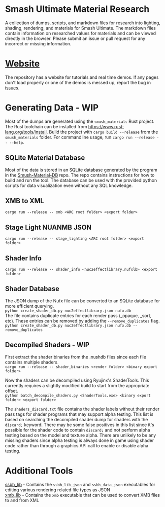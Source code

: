 # Smash Ultimate Material Research
A collection of dumps, scripts, and markdown files for research into lighting, shading, rendering, and materials for Smash Ultimate.
The markdown files contain information on researched values for materials and can be viewed directly
in the browser. Please submit an issue or pull request for any incorrect or missing information.

# [Website](https://scanmountgoat.github.io/Smush-Material-Research/)
The repository has a website for tutorials and real time demos. If any pages don't load properly or one of the demos is messed up, report the bug in [issues](https://github.com/ScanMountGoat/Smush-Material-Research/issues). 

# Generating Data - WIP
Most of the dumps are generated using the `smush_materials` Rust project. The Rust toolchain can be installed from https://www.rust-lang.org/tools/install. Build the project with `cargo build --release` from the `smush_materials` folder. For commandline usage, run `cargo run --release -- --help`.    

## SQLite Material Database
Most of the data is stored in an SQLite database generated by the program in the [Smush-Material-DB](https://github.com/ScanMountGoat/Smush-Material-DB) repo. The repo contains instructions for how to build and run the tool. The database can be used with the provided python scripts for data visualization even without any SQL knowledge.

## XMB to XML
`cargo run --release -- xmb <ARC root folder> <export folder>`

## Stage Light NUANMB JSON
`cargo run --release -- stage_lighting <ARC root folder> <export folder>`

## Shader Info
`cargo run --release -- shader_info <nuc2effectlibrary.nufxlb> <export folder>`  

## Shader Database
The JSON dump of the Nufx file can be converted to an SQLite database for more efficient querying.  
`python create_shader_db.py nuc2effectlibrary.json nufx.db`  
The file contains duplicate entries for each render pass (_opaque, _sort, etc). These entries can be removed by adding the `--remove_duplicates` flag.  
`python create_shader_db.py nuc2effectlibrary.json nufx.db --remove_duplicates`   

## Decompiled Shaders - WIP
First extract the shader binaries from the .nushdb files since each file contains multiple shaders.  
`cargo run --release -- shader_binaries <render folder> <binary export folder>`

Now the shaders can be decompiled using Ryujinx's ShaderTools. This currently requires a slightly modified build to start from the appropriate offset.  
`python batch_decompile_shaders.py <ShaderTools.exe> <binary export folder> <export folder>`  

The `shaders_discard.txt` file contains the shader labels without their render pass tags for shader programs that may support alpha testing. 
This list is based on searching the decompiled shader dump for shaders with the `discard;` keyword. There may be some false positives in this list since it's possible 
for the shader code to contain `discard;` and not perform alpha testing based on the model and texture alpha. There are unlikely to be any missing shaders since 
alpha testing is always done in game using shader code rather than through a graphics API call to enable or disable alpha testing.

# Additional Tools
[ssbh_lib](https://github.com/ultimate-research/ssbh_lib) - Contains the `ssbh_lib_json` and `ssbh_data_json` executables for editing various rendering related file types as JSON  
[xmb_lib](https://github.com/ultimate-research/xmb_lib) - Contains the `xmb` executable that can be used to convert XMB files to and from XML